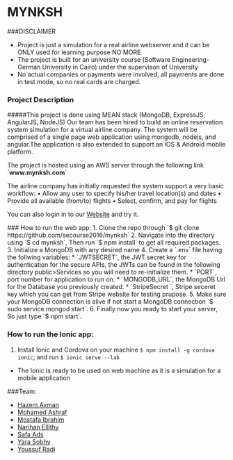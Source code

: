 # MYNKSH
###DISCLAIMER
 - Project is just a simulation for a real airline webserver and it can be ONLY used for learning purpose NO MORE
 - The project is built for an university course (Software Engineering- German University in Cairo) under the supervison of University
 - No actual companies or payments were involved, all payments are done in test mode, so no real cards are charged.


### Project Description 
#####This project is done using MEAN stack (MongoDB, ExpressJS, AngularJS, NodeJS)
Our team has been hired to build an online reservation system simulation for a virtual airline company. The system will be comprised of a single page web application using mongodb, nodejs, and angular.The application is also extended to support an IOS & Android mobile platform.
<p>The project is hosted using an AWS server through the following link `<b>www.mynksh.com</b>`</p>
<p>
The airline company has initially requested the system support a very basic workflow:
 • Allow any user to specify his/her travel location(s) and dates
 • Provide all available (from/to) flights
 • Select, confirm, and pay for flights
</p>
<p>You can also login in to our <a href='http://www.mynksh.com'>Website</a> and try it. </p>
### How to run the web app:
1. Clone the repo through `$ git clone https://github.com/secourse2016/mynksh`
2. Navigate into the directory using `$ cd mynksh`, Then run `$ npm install` to get all required packages.
3. Initialize a MongoDB with any desired name
4. Create a `.env` file having the follwing variables:
  * `JWTSECRET`, the JWT secret key for authentication for the secure APIs, the JWTs can be found in the following directory public>Services so you will need to re-initialize them.
  * `PORT`, port number for application to run on.
  * `MONGODB_URL`, the MongoDB Url for the Database you previously created.
  * `StripeSecret `, Stripe seceret key which you can get from Stripe website for testing prupose.
5. Make sure your MongoDB connection is alive if not start a MongoDB connection `$ sudo service mongod start`.
6. Finally now you ready to start your server, So just type `$ npm start`.

### How to run the Ionic app:
1.  Install Ionic and Cordova on your machine `$ npm install -g cordova ionic`, and run `$ ionic serve --lab`
  * The Ionic is ready to be used on web machine as it is a simulation for a mobile application
  
###Team:
 - [Hazem Ayman](https://github.com/hazem279)
 - [Mohamed Ashraf](https://github.com/Kefa7y)
 - [Mostafa Ibrahim](https://github.com/xXGenomXx)
 - [Narihan Ellithy](https://github.com/narihane)
 - [Safa Ads](https://github.com/safa-ads)
 - [Yara Sobhy](https://github.com/YaraA)
 - [Youssuf Radi](http://youssufradi.github.io/)
